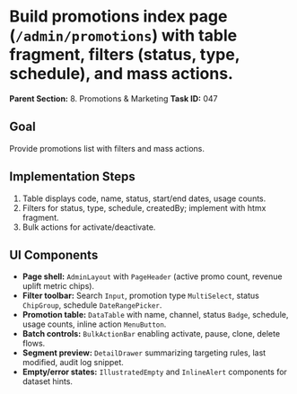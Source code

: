 # Build promotions index page (`/admin/promotions`) with table fragment, filters (status, type, schedule), and mass actions.

**Parent Section:** 8. Promotions & Marketing
**Task ID:** 047

## Goal
Provide promotions list with filters and mass actions.

## Implementation Steps
1. Table displays code, name, status, start/end dates, usage counts.
2. Filters for status, type, schedule, createdBy; implement with htmx fragment.
3. Bulk actions for activate/deactivate.

## UI Components
- **Page shell:** `AdminLayout` with `PageHeader` (active promo count, revenue uplift metric chips).
- **Filter toolbar:** Search `Input`, promotion type `MultiSelect`, status `ChipGroup`, schedule `DateRangePicker`.
- **Promotion table:** `DataTable` with name, channel, status `Badge`, schedule, usage counts, inline action `MenuButton`.
- **Batch controls:** `BulkActionBar` enabling activate, pause, clone, delete flows.
- **Segment preview:** `DetailDrawer` summarizing targeting rules, last modified, audit log snippet.
- **Empty/error states:** `IllustratedEmpty` and `InlineAlert` components for dataset hints.
